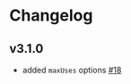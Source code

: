 # Changelog

## v3.1.0

- added `maxUses` options [#18](https://github.com/sequelize/sequelize-pool/pull/18)
